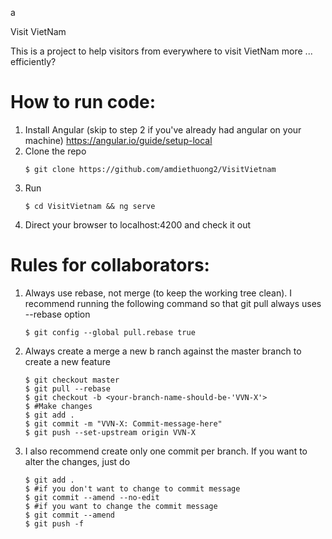 a

 Visit VietNam

This is a project to help visitors from everywhere to visit VietNam more ... efficiently?

  

# How to run code:

1. Install Angular (skip to step 2 if you've already had angular on your machine)
https://angular.io/guide/setup-local
2. Clone the repo
	```
    $ git clone https://github.com/amdiethuong2/VisitVietnam
3. Run
   ```
   $ cd VisitVietnam && ng serve
4. Direct your browser to localhost:4200 and check it out

# Rules for collaborators:
1. Always use rebase, not merge (to keep the working tree clean). I recommend running the following command so that git pull always uses --rebase option
	```
	$ git config --global pull.rebase true
2. Always create a merge a new b ranch against the master branch to create a new feature
	```
	$ git checkout master
	$ git pull --rebase
	$ git checkout -b <your-branch-name-should-be-'VVN-X'>
	$ #Make changes
	$ git add .
	$ git commit -m "VVN-X: Commit-message-here"
	$ git push --set-upstream origin VVN-X
3. I also recommend create only one commit per branch. If you want to alter the changes, just do
	```
	$ git add .
	$ #if you don't want to change to commit message
	$ git commit --amend --no-edit
	$ #if you want to change the commit message
	$ git commit --amend
	$ git push -f
